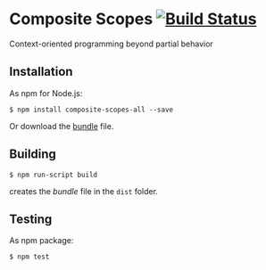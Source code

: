 # Composite Scopes [![Build Status](https://travis-ci.org/composite-scopes/composite-scopes-all.svg?branch=master)](https://travis-ci.org/composite-scopes/composite-scopes-all)
Context-oriented programming beyond partial behavior

## Installation

As npm for Node.js:

```
$ npm install composite-scopes-all --save
```

Or download the [bundle](https://raw.githubusercontent.com/onsetsu/composite-scopes-all/master/dist/composite-scopes-all.js) file.

## Building

```
$ npm run-script build
```

creates the *bundle* file in the `dist` folder.

## Testing

As npm package:

```
$ npm test
```
